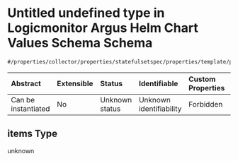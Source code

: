 # Untitled undefined type in Logicmonitor Argus Helm Chart Values Schema Schema

```txt
#/properties/collector/properties/statefulsetspec/properties/template/properties/spec/properties/tolerations/items#/properties/collector/properties/statefulsetSpec/properties/template/properties/spec/properties/tolerations/items
```



| Abstract            | Extensible | Status         | Identifiable            | Custom Properties | Additional Properties | Access Restrictions | Defined In                                                        |
| :------------------ | :--------- | :------------- | :---------------------- | :---------------- | :-------------------- | :------------------ | :---------------------------------------------------------------- |
| Can be instantiated | No         | Unknown status | Unknown identifiability | Forbidden         | Allowed               | none                | [values.schema.json\*](values.schema.json "open original schema") |

## items Type

unknown
